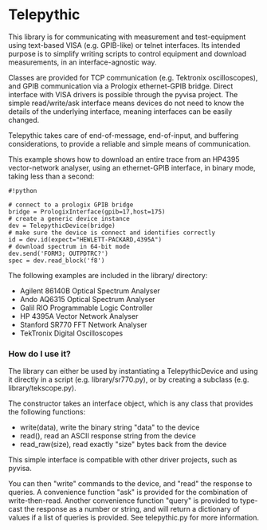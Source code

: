 # Telepythic #

This library is for communicating with measurement and test-equipment using text-based VISA (e.g. GPIB-like) or telnet interfaces. Its intended purpose is to simplify writing scripts to control equipment and download measurements, in an interface-agnostic way.

Classes are provided for TCP communication (e.g. Tektronix oscilloscopes), and GPIB communication via a Prologix ethernet-GPIB bridge. Direct interface with VISA drivers is possible through the pyvisa project. The simple read/write/ask interface means devices do not need to know the details of the underlying interface, meaning interfaces can be easily changed.

Telepythic takes care of end-of-message, end-of-input, and buffering considerations, to provide a reliable and simple means of communication.

This example shows how to download an entire trace from an HP4395 vector-network analyser, using an ethernet-GPIB interface, in binary mode, taking less than a second:


```
#!python

# connect to a prologix GPIB bridge
bridge = PrologixInterface(gpib=17,host=175)
# create a generic device instance
dev = TelepythicDevice(bridge)
# make sure the device is connect and identifies correctly
id = dev.id(expect="HEWLETT-PACKARD,4395A")
# download spectrum in 64-bit mode
dev.send('FORM3; OUTPDTRC?')
spec = dev.read_block('f8')
```

The following examples are included in the library/ directory:
   * Agilent 86140B Optical Spectrum Analyser
   * Ando AQ6315 Optical Spectrum Analyser
   * Galil RIO Programmable Logic Controller
   * HP 4395A Vector Network Analyser
   * Stanford SR770 FFT Network Analyser
   * TekTronix Digital Oscilloscopes

   
### How do I use it? ###

The library can either be used by instantiating a TelepythicDevice and using it directly in a script (e.g. library/sr770.py), or by creating a subclass (e.g. library/tekscope.py).

The constructor takes an interface object, which is any class that provides the following functions:

* write(data), write the binary string "data" to the device
* read(), read an ASCII response string from the device
* read_raw(size), read exactly "size" bytes back from the device

This simple interface is compatible with other driver projects, such as pyvisa.

You can then "write" commands to the device, and "read" the response to queries. A convenience function "ask" is provided for the combination of write-then-read. Another convenience function "query" is provided to type-cast the response as a number or string, and will return a dictionary of values if a list of queries is provided. See telepythic.py for more information.
